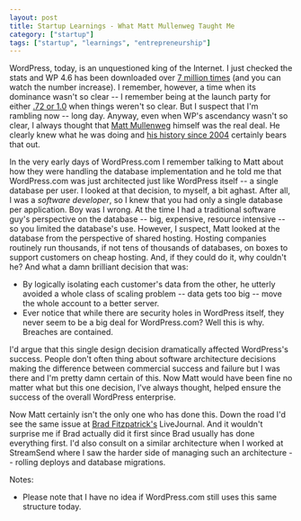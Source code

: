 ```yaml
---
layout: post
title: Startup Learnings - What Matt Mullenweg Taught Me
category: ["startup"]
tags: ["startup", "learnings", "entrepreneurship"]
---
```

WordPress, today, is an unquestioned king of the Internet.  I just checked the stats and WP 4.6 has been downloaded over [7 million times](https://wordpress.org/download/counter/) (and you can watch the number increase).  I remember, however, a time when its dominance wasn't so clear -- I remember being at the launch party for either [.72 or 1.0](https://codex.wordpress.org/WordPress_Versions) when things weren't so clear.  But I suspect that I'm rambling now -- long day.  Anyway, even when WP's ascendancy wasn't so clear, I always thought that [Matt Mullenweg](https://ma.tt/) himself was the real deal. He clearly knew what he was doing and [his history since 2004](https://en.wikipedia.org/wiki/Matt_Mullenweg) certainly bears that out.

In the very early days of WordPress.com I remember talking to Matt about how they were handling the database implementation and he told me that WordPress.com was just architected just like WordPress itself -- a single database per user.  I looked at that decision, to myself, a bit aghast.  After all, I was a *software developer*, so I knew that you had only a single database per application.  Boy was I wrong.  At the time I had a traditional software guy's perspective on the database -- big, expensive, resource intensive -- so you limited the database's use.  However, I suspect, Matt looked at the database from the perspective of shared hosting.  Hosting companies routinely run thousands, if not tens of thousands of databases, on boxes to support customers on cheap hosting.  And, if they could do it, why couldn't he?  And what a damn brilliant decision that was:

* By logically isolating each customer's data from the other, he utterly avoided a whole class of scaling problem -- data gets too big -- move the whole account to a better server.  
* Ever notice that while there are security holes in WordPress itself, they never seem to be a big deal for WordPress.com?  Well this is why.  Breaches are contained.

I'd argue that this single design decision dramatically affected WordPress's success.  People don't often thing about software architecture decisions making the difference between commercial success and failure but I was there and I'm pretty damn certain of this.  Now Matt would have been fine no matter what but this one decision, I've always thought, helped ensure the success of the overall WordPress enterprise.

Now Matt certainly isn't the only one who has done this.  Down the road I'd see the same issue at [Brad Fitzpatrick's](https://en.wikipedia.org/wiki/Brad_Fitzpatrick) LiveJournal.  And it wouldn't surprise me if Brad actually did it first since Brad usually has done everything first.  I'd also consult on a similar architecture when I worked at StreamSend where I saw the harder side of managing such an architecture -- rolling deploys and database migrations.  

Notes:

* Please note that I have no idea if WordPress.com still uses this same structure today.

